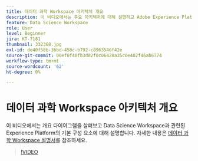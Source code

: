 ```yaml
---
title: 데이터 과학 Workspace 아키텍처 개요
description: 이 비디오에서는 주요 아키텍처에 대해 설명하고 Adobe Experience Platform에서 데이터 과학 Workspace의 기본 구성 요소를 보여 줍니다.
feature: Data Science Workspace
role: User
level: Beginner
jira: KT-7181
thumbnail: 332368.jpg
exl-id: de40f58b-36bd-458c-b792-c8963546f42e
source-git-commit: 00ef0f40fb3d82f0c06428a35c0e402f46ab6774
workflow-type: tm+mt
source-wordcount: '62'
ht-degree: 0%

---
```


# 데이터 과학 Workspace 아키텍처 개요

이 비디오에서는 개요 다이어그램을 살펴보고 Data Science Workspace과 관련된 Experience Platform의 기본 구성 요소에 대해 설명합니다. 자세한 내용은 [데이터 과학 Workspace 설명서](https://experienceleague.adobe.com/docs/experience-platform/data-science-workspace/home.html)를 참조하세요.

>[!VIDEO](https://video.tv.adobe.com/v/332368)

